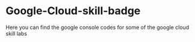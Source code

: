 # Google-Cloud-skill-badge
Here you can find the google console codes for some of the google cloud skill labs
